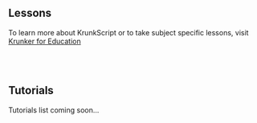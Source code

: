 ## Lessons

To learn more about KrunkScript or to take subject specific lessons, visit [Krunker for Education](https://krunker.io/edu.html)

<br><br/>

## Tutorials

Tutorials list coming soon...

<br><br/>